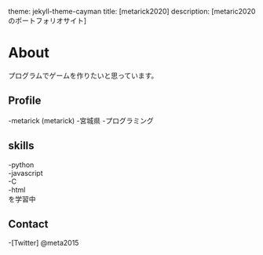 theme: jekyll-theme-cayman
title: [metarick2020]
description: [metaric2020 のポートフォリオサイト]


# About
プログラムでゲームを作りたいと思っています。

## Profile
-metarick (metarick)
-宮城県
-プログラミング

## skills
-python  
-javascript  
-C  
-html  
を学習中  

## Contact
-[Twitter] @meta2015

